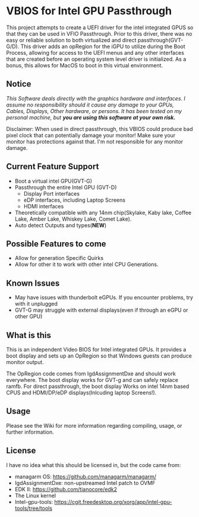 # VBIOS for Intel GPU Passthrough

This project attempts to create a UEFI driver for the intel integrated GPUS so that they can be used in VFIO Passthrough. Prior to this driver, there was no easy or reliable solution to both virtualized and direct passthrough(GVT-G/D). This driver adds an opRegion for the iGPU to utilize during the Boot Process, allowing for access to the UEFI menus and any other interfaces that are created before an operating system level driver is initialized. As a bonus, this allows for MacOS to boot in this virtual environment.

## Notice

*This Software deals directly with the graphics hardware and interfaces. I assume no responsibility should it cause any damage to your GPUs, Cables, Displays, Other hardware, or persons. It has been tested on my personal machine, but **you are using this software at your own risk.***

Disclaimer: When used in direct passthrough, this VBIOS could produce bad pixel clock that can potentially damage your monitor! Make sure your monitor has protections against that. I'm not responsible for any monitor damage.

## Current Feature Support

* Boot a virtual intel GPU(GVT-G)
* Passthrough the entire Intel GPU (GVT-D)
  * Display Port interfaces
  * eDP interfaces, including Laptop Screens
  * HDMI interfaces
* Theoretically compatible with any 14nm chip(Skylake, Kaby lake, Coffee Lake, Amber Lake, Whiskey Lake, Comet Lake).
* Auto detect Outputs and types(**NEW**)

## Possible Features to come

* Allow for generation Specific Quirks
* Allow for other it to work with other intel CPU Generations.

## Known Issues

* May have issues with thunderbolt eGPUs. If you encounter problems, try with it unplugged
* GVT-G may struggle with external displays(even if through an eGPU or other GPU)

## What is this

This is an independent Video BIOS for Intel integrated GPUs. It provides a boot display and sets up an OpRegion so that Windows guests can produce monitor output.

The OpRegion code comes from IgdAssignmentDxe and should work everywhere. The boot display works for GVT-g and can safely replace ramfb. For direct passthrough, the boot display Works on intel 14nm based CPUS and HDMI/DP/eDP displays(Inlcuding laptop Screens!).

## Usage

Please see the Wiki for more information regarding compiling, usage, or further information.

## License

I have no idea what this should be licensed in, but the code came from:

- managarm OS: https://github.com/managarm/managarm/
- IgdAssignmentDxe: non-upstreamed Intel patch to OVMF
- EDK II: https://github.com/tianocore/edk2
- The Linux kernel
- Intel-gpu-tools: https://cgit.freedesktop.org/xorg/app/intel-gpu-tools/tree/tools
